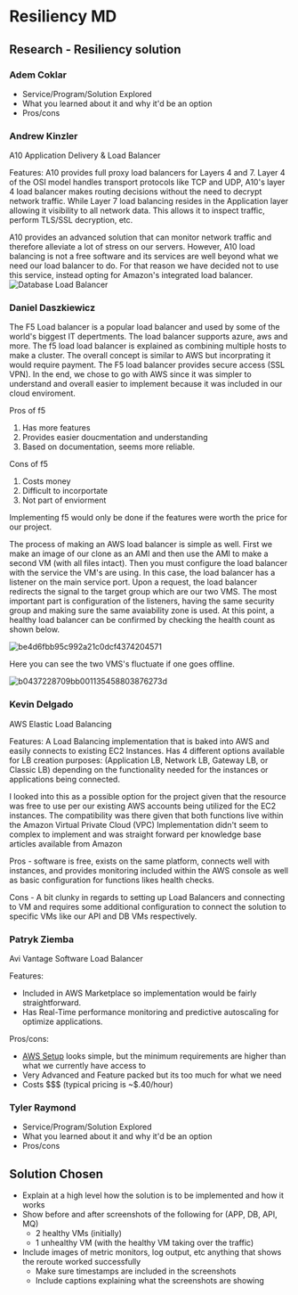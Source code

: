 
# Resiliency MD
## Research - Resiliency solution
### Adem Coklar
- Service/Program/Solution Explored
- What you learned about it and why it'd be an option
- Pros/cons
### Andrew Kinzler
A10 Application Delivery & Load Balancer

Features:
A10 provides full proxy load balancers for Layers 4 and 7. Layer 4 of the OSI model handles transport protocols like TCP and UDP, A10's layer 4 load balancer makes routing decisions without the need to decrypt network traffic. 
While Layer 7 load balancing resides in the Application layer allowing it visibility to all network data. This allows it to inspect traffic, perform TLS/SSL decryption, etc. 

A10 provides an advanced solution that can monitor network traffic and therefore alleviate a lot of stress on our servers. However, A10 load balancing is not a free software and its services are well beyond what we need our load balancer to do. For that reason we have decided not to use this service, instead opting for Amazon's integrated load balancer.
![Database Load Balancer](https://user-images.githubusercontent.com/49198431/126721811-4d1c5ac7-cb21-4951-a80d-13cb95e92c34.PNG)
### Daniel Daszkiewicz

The F5 Load balancer is a popular load balancer and used by some of the world's biggest IT depertments. The load balancer supports azure, aws and more. 
The f5 load load balancer is explained as combining multiple hosts to make a cluster. The overall
concept is similar to AWS but incorprating it would require payment. The F5 load balancer
provides secure access (SSL VPN). In the end, we chose to go with AWS since it was simpler to understand and overall easier to implement
because it was included in our cloud enviroment.

Pros of f5
1. Has more features 
2. Provides easier doucmentation and understanding
3. Based on documentation, seems more reliable.

Cons of f5
1. Costs money 
2. Difficult to incorportate 
3. Not part of enviorment 

Implementing f5 would only be done if the features were worth the price for our project. 

The process of making an AWS load balancer is simple as well. First we make an image of our clone as an AMI and then use the AMI to make a second VM (with all files intact). Then you must configure the load balancer with the service the VM's are using. In this case, 
the load balancer has a listener on the main service port. Upon a request, the load balancer redirects the signal to the target group which are our two VMS. The most important part is configuration of the listeners, having the same security group and making sure the 
same avaiability zone is used. At this point, a healthy load balancer can be confirmed by checking the health count as shown below. 

![be4d6fbb95c992a21c0dcf4374204571](https://user-images.githubusercontent.com/70596795/126726202-b14bd801-89b5-421e-8c14-37826e9cd87f.png)

Here you can see the two VMS's fluctuate if one goes offline. 

![b0437228709bb001135458803876273d](https://user-images.githubusercontent.com/70596795/126726156-6e1ce8ba-b745-4eaf-8c48-98d0401196ee.png)







### Kevin Delgado
AWS Elastic Load Balancing

Features:
A Load Balancing implementation that is baked into AWS and easily connects to existing EC2 Instances.
Has 4 different options available for LB creation purposes: (Application LB, Network LB, Gateway LB, or Classic LB) depending on the functionality needed for the instances or applications being connected.
 
I looked into this as a possible option for the project given that the resource was free to use per our existing AWS accounts being utilized for the EC2 instances.
The compatibility was there given that both functions live within the Amazon Virtual Private Cloud (VPC)
Implementation didn't seem to complex to implement and was straight forward per knowledge base articles available from Amazon

Pros - software is free, exists on the same platform, connects well with instances, and provides monitoring included within the AWS console as well as basic configuration for functions likes health checks.

Cons - A bit clunky in regards to setting up Load Balancers and connecting to VM and requires some additional configuration to connect the solution to specific VMs like our API and DB VMs respectively.
### Patryk Ziemba
Avi Vantage Software Load Balancer   

Features:
* Included in AWS Marketplace so implementation would be fairly straightforward. 
* Has Real-Time performance monitoring and predictive autoscaling for optimize applications.   

Pros/cons:
* [AWS Setup](https://avinetworks.com/docs/20.1/installing-avi-vantage-in-amazon-web-services/) looks simple, but the minimum requirements are higher than what we currently have access to
* Very Advanced and Feature packed but its too much for what we need
* Costs $$$ (typical pricing is ~$.40/hour)
### Tyler Raymond
- Service/Program/Solution Explored
- What you learned about it and why it'd be an option
- Pros/cons
## Solution Chosen
- Explain at a high level how the solution is to be implemented and how it works
- Show before and after screenshots of the following for (APP, DB, API, MQ)
    - 2 healthy VMs (initially)
    - 1 unhealthy VM (with the healthy VM taking over the traffic)
- Include images of metric monitors, log output, etc anything that shows the reroute worked successfully
    - Make sure timestamps are included in the screenshots
    - Include captions explaining what the screenshots are showing
